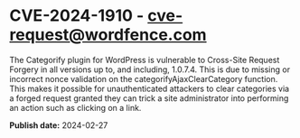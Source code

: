 # CVE-2024-1910 - cve-request@wordfence.com

The Categorify plugin for WordPress is vulnerable to Cross-Site Request Forgery in all versions up to, and including, 1.0.7.4. This is due to missing or incorrect nonce validation on the categorifyAjaxClearCategory function. This makes it possible for unauthenticated attackers to clear categories via a forged request granted they can trick a site administrator into performing an action such as clicking on a link.

**Publish date:** 2024-02-27
